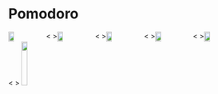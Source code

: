 # Pomodoro


<div >
  <div style="display: flex;  ">
    <img  width="15%" src="https://user-images.githubusercontent.com/90198155/182013732-76a7728f-957d-4796-91b9-5d24dfcbf05f.jpg"/>
    <span>< ></span>
    <img width="15%" src="https://user-images.githubusercontent.com/90198155/182013733-f69d0280-d017-4fc6-a992-328b3bc26a3c.jpg"/>
    <span>< ></span>
    <img width="15%" src="https://user-images.githubusercontent.com/90198155/182013734-cbc1d38e-050c-4eb4-b1d1-b5194bbb9b44.jpg"/>
    <span>< ></span>
    <img width="15%" src="https://user-images.githubusercontent.com/90198155/182013735-e3eca75d-9092-4662-8b8d-c18cc5a4add8.jpg"/>
    <span>< ></span>
    <img width="15%" src="https://user-images.githubusercontent.com/90198155/182013737-4fb62336-3a69-45d7-8a14-f4f7942524a9.jpg"/>
  </div>
    <span>< ></span>
    <img width="15%" src="https://user-images.githubusercontent.com/90198155/182013739-2a1be9f2-e0cc-4dd5-94a6-a777bc5ea644.jpg"/>
  </div>
</div>
